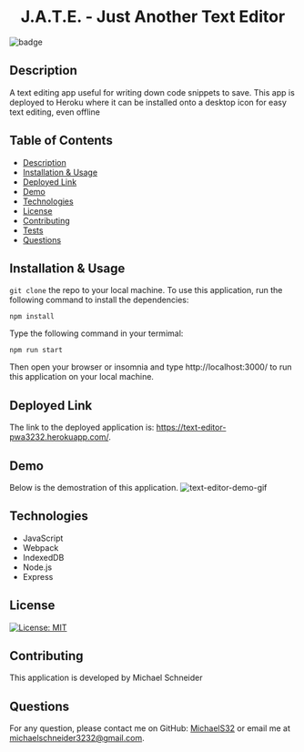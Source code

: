 <h1 align="center">J.A.T.E. - Just Another Text Editor</h1>
  
![badge](https://img.shields.io/badge/license-MIT-blue.svg)

## Description
A text editing app useful for writing down code snippets to save. This app is deployed to Heroku where it can be installed onto a desktop icon for easy text editing, even offline

## Table of Contents
- [Description](#description)
- [Installation & Usage](#installation-&-usage)
- [Deployed Link](#deployed-link)
- [Demo](#demo)
- [Technologies](#technologies)
- [License](#license)
- [Contributing](#contributing)
- [Tests](#tests)
- [Questions](#questions)

## Installation & Usage
`git clone` the repo to your local machine. To use this application, run the following command to install the dependencies: 

`npm install`

Type the following command in your termimal:

`npm run start`

Then open your browser or insomnia and type http://localhost:3000/ to run this application on your local machine.

## Deployed Link

The link to the deployed application is: https://text-editor-pwa3232.herokuapp.com/.


## Demo
Below is the demostration of this application. 
![text-editor-demo-gif](./assets/text-editor-gif.gif)



## Technologies
- JavaScript
- Webpack
- IndexedDB
- Node.js
- Express



## License
[![License: MIT](https://img.shields.io/badge/License-MIT-yellow.svg)](https://opensource.org/licenses/MIT)



## Contributing
This application is developed by Michael Schneider



## Questions
For any question, please contact me on GitHub: [MichaelS32](https://github.com/MichaelS32) or email me at michaelschneider3232@gmail.com.


